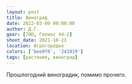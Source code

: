 ```yaml
---
layout: post
title: Виноград
date: 2022-03-09 00:00:00
author: Д.Г.
gear: [70D, Гелиос 44-2]
shoot_date: 2021-10-23
location: Агрогородок
colors: ['bee9f6', '241019']
tags: [растения, виноград]
---
```

Прошлогодний виноградик, помимо прочего.

